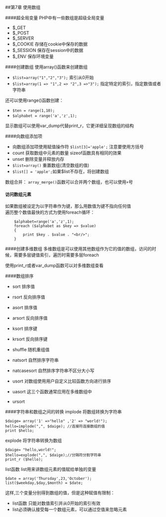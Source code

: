 ##第7章 使用数组

####超全局变量
PHP中有一些数组是超级全局变量 
- $_GET 
- $_POST
- $_SERVER
- $_COOKIE 存储在cookie中保存的数据
- $_SESSION 保存在session中的数据
- $_ENV 保存环境变量

####创建数组
使用array()函数来创建数组
- `$list=array("1","2","3");` 索引从0开始
- `$list=array(1 => "1",2 => "2",3 =>"3");` 指定特定的索引，指定数值或者字符串

还可以使用range()函数创建：  
- `$ten = range(1,10); ` 
- `$alphabet = range('a','z',1);`

显示数组可以使用var_dump代替print_r，它更详细呈现数组的结构

####向数组添加项
- 向数组添加项使用赋值操作符 `$list[3]='apple';`  注意要使用方括号
- count 获取数组中元素的数量 sizeof函数具有相同的效果
- unset 删除变量并释放内存
- `$list=array()` 重置数组(清空数组的值)
- `$list[] = 'apple';`如果$list不存在，将创建数组

数组合并：
`array_merge()`函数可以合并两个数组，也可以使用`+`号

#### 访问数组元素
如果数组被设定为以字符串作为键，那么用数值为键不指向任何值  
遍历整个数值最快的方式为使用foreach循环：  

        $alphabet=range('a','z',1);
        foreach ($alphabet as $key => $value) 
        {
            print $key . $value . "<br/>";
        }

####创建多维数组
多维数组是可以使用其他数组作为它的值的数组，访问的时候，需要多层键值索引，遍历时需要多层foreach  

使用print_r或者var_dump函数可以对多维数组查看  


####数组排序
- sort  排序值
- rsort  反向排序值
- asort  排序值
- arsort  反向排序值

- ksort   排序键
- krsort  反向排序键

- shuffle 随机重组值

- natsort 自然排序字符串
- natcasesort 自然排序字符串不区分大小写

- usort 对数组使用用户自定义比较函数方向进行排序
- uasort 这三个函数通常应用在多维数组中
- ursort 

####字符串和数组之间的转换
implode  将数组转换为字符串

    $daige= array('1' =>"hello" ,'2' => "world!");
    hello=implode(",", $daige); //连接符连接数组的值
    print $hello;

explode  将字符串转换为数组

    $daige= "hello,world!";
    $hello=explode(",", $daige);//分隔符分割字符串
    print_r ($hello);


list函数 list用来讲数组元素的值赋给单独的变量  

    $date = array('Thursday',23,'October');
    list($weekday,$day,$month) = $date;

这样,三个变量分别得到数组的值，但是这种赋值有限制：
- list函数 只能对数值索引并从0开始的索引有效
- list必须确认接受每一个数组元素，可以通过空值来忽略元素


